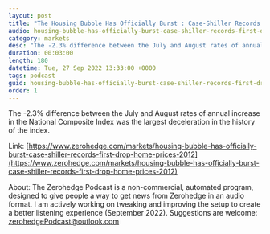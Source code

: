 ```yaml
---
layout: post
title: "The Housing Bubble Has Officially Burst : Case-Shiller Records First Drop In Home Prices Since 2012"
audio: housing-bubble-has-officially-burst-case-shiller-records-first-drop-home-prices-2012-0
category: markets
desc: "The -2.3% difference between the July and August rates of annual increase in the National Composite Index was the largest deceleration in the history of the index."
duration: 00:03:00
length: 180
datetime: Tue, 27 Sep 2022 13:33:00 +0000
tags: podcast
guid: housing-bubble-has-officially-burst-case-shiller-records-first-drop-home-prices-2012-0
order: 1
---
```

The -2.3% difference between the July and August rates of annual increase in the National Composite Index was the largest deceleration in the history of the index.

Link: [https://www.zerohedge.com/markets/housing-bubble-has-officially-burst-case-shiller-records-first-drop-home-prices-2012](https://www.zerohedge.com/markets/housing-bubble-has-officially-burst-case-shiller-records-first-drop-home-prices-2012)

About: The Zerohedge Podcast is a non-commercial, automated program, designed to give people a way to get news from Zerohedge in an audio format.  I am actively working on tweaking and improving the setup to create a better listening experience (September 2022).  Suggestions are welcome: [zerohedgePodcast@outlook.com](mailto:zerohedgePodcast@outlook.com)